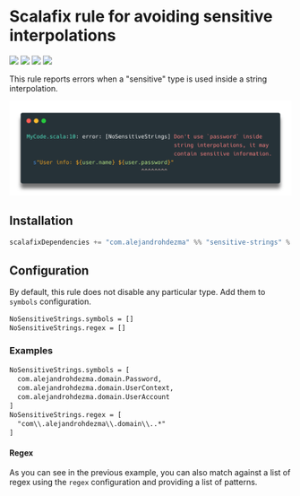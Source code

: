 # Scalafix rule for avoiding sensitive interpolations

[![][travis-badge]][travis] [![][maven-badge]][maven] [![][steward-badge]][steward] [![][mergify-badge]][mergify]

This rule reports errors when a "sensitive" type is used inside a string interpolation.

![](./images/lint-example.png)

## Installation

```sbt
scalafixDependencies += "com.alejandrohdezma" %% "sensitive-strings" % "@VERSION@"
```

## Configuration

By default, this rule does not disable any particular type. Add them to `symbols` configuration.

```hocon
NoSensitiveStrings.symbols = []
NoSensitiveStrings.regex = []
```

### Examples

```hocon
NoSensitiveStrings.symbols = [
  com.alejandrohdezma.domain.Password,
  com.alejandrohdezma.domain.UserContext,
  com.alejandrohdezma.domain.UserAccount
]
NoSensitiveStrings.regex = [
  "com\\.alejandrohdezma\\.domain\\..*"
]
```

#### Regex

As you can see in the previous example, you can also match against a list of regex using the `regex` configuration and providing a list of patterns.

[travis]: https://travis-ci.com/alejandrohdezma/sensitive-strings
[travis-badge]: https://travis-ci.com/alejandrohdezma/sensitive-strings.svg?branch=master

[maven]: https://search.maven.org/search?q=g:%20com.alejandrohdezma%20AND%20a:sensitive-strings_2.12
[maven-badge]: https://img.shields.io/maven-central/v/com.alejandrohdezma/sensitive-strings_2.12?color=green

[mergify]: https://mergify.io
[mergify-badge]: https://img.shields.io/endpoint.svg?url=https://gh.mergify.io/badges/alejandrohdezma/sensitive-strings&style=flat

[steward]: https://scala-steward.org
[steward-badge]: https://img.shields.io/badge/Scala_Steward-helping-brightgreen.svg?style=flat&logo=data:image/png;base64,iVBORw0KGgoAAAANSUhEUgAAAA4AAAAQCAMAAAARSr4IAAAAVFBMVEUAAACHjojlOy5NWlrKzcYRKjGFjIbp293YycuLa3pYY2LSqql4f3pCUFTgSjNodYRmcXUsPD/NTTbjRS+2jomhgnzNc223cGvZS0HaSD0XLjbaSjElhIr+AAAAAXRSTlMAQObYZgAAAHlJREFUCNdNyosOwyAIhWHAQS1Vt7a77/3fcxxdmv0xwmckutAR1nkm4ggbyEcg/wWmlGLDAA3oL50xi6fk5ffZ3E2E3QfZDCcCN2YtbEWZt+Drc6u6rlqv7Uk0LdKqqr5rk2UCRXOk0vmQKGfc94nOJyQjouF9H/wCc9gECEYfONoAAAAASUVORK5CYII=